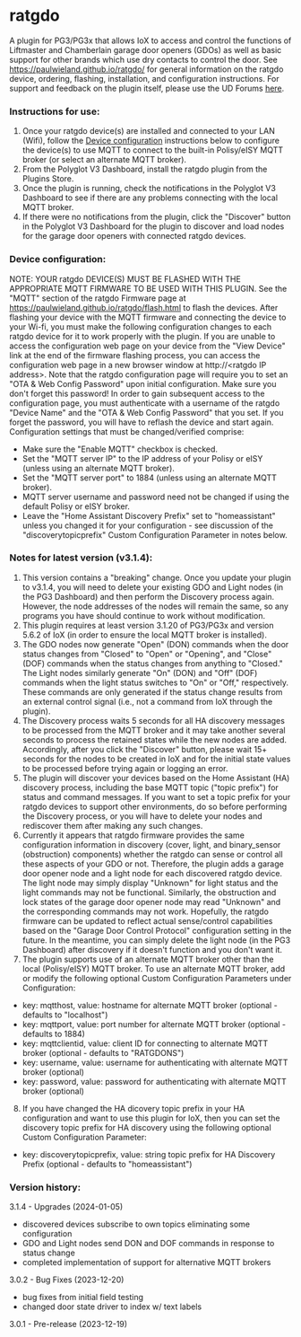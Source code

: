 # ratgdo
A plugin for PG3/PG3x that allows IoX to access and control the functions of Liftmaster and Chamberlain garage door openers (GDOs) as well as basic support for other brands which use dry contacts to control the door. See https://paulwieland.github.io/ratgdo/ for general information on the ratgdo device, ordering, flashing, installation, and configuration instructions. For support and feedback on the plugin itself, please use the UD Forums [here](https://forum.universal-devices.com/forum/436-ratgdo/).

### Instructions for use:

1. Once your ratgdo device(s) are installed and connected to your LAN (Wifi), follow the [Device configuration](#config) instructions below to configure the device(s) to use MQTT to connect to the built-in Polisy/eISY MQTT broker (or select an alternate MQTT broker).
2. From the Polyglot V3 Dashboard, install the ratgdo plugin from the Plugins Store.
3. Once the plugin is running, check the notifications in the Polyglot V3 Dashboard to see if there are any problems connecting with the local MQTT broker.
4. If there were no notifications from the plugin, click the "Discover" button in the Polyglot V3 Dashboard for the plugin to discover and load nodes for the garage door openers with connected ratgdo devices.

### <a name="config">Device configuration:</a>
NOTE: YOUR ratgdo DEVICE(S) MUST BE FLASHED WITH THE APPROPRIATE MQTT FIRMWARE TO BE USED WITH THIS PLUGIN. See the "MQTT" section of the ratgdo Firmware page at https://paulwieland.github.io/ratgdo/flash.html to flash the devices. After flashing your device with the MQTT firmware and connecting the device to your Wi-fi, you must make the following configuration changes to each ratgdo device for it to work properly with the plugin. If you are unable to access the configuration web page on your device from the "View Device" link at the end of the firmware flashing process, you can access the configuration web page in a new browser window at http://\<ratgdo IP address\>. Note that the ratgdo configuration page will require you to set an "OTA & Web Config Password" upon initial configuration. Make sure  you don't forget this password! In order to gain subsequent access to the configuration page, you must authenticate with a username of the ratgdo "Device Name" and the "OTA & Web Config Password" that you set. If you forget the password, you will have to reflash the device and start again.
Configuration settings that must be changed/verified comprise:
   * Make sure the "Enable MQTT" checkbox is checked.
   * Set the "MQTT server IP" to the IP address of your Polisy or eISY (unless using an alternate MQTT broker).
   * Set the "MQTT server port" to 1884 (unless using an alternate MQTT broker).
   * MQTT server username and password need not be changed if using the default Polisy or eISY broker.
   * Leave the "Home Assistant Discovery Prefix" set to "homeassistant" unless you changed it for your configuration - see discussion of the "discoverytopicprefix" Custom Configuration Parameter in notes below.

### Notes for latest version (v3.1.4):
1. This version contains a "breaking" change. Once you update your plugin to v3.1.4, you will need to delete your existing GDO and Light nodes (in the PG3 Dashboard) and then perform the Discovery process again. However, the node addresses of the nodes will remain the same, so any programs you have should continue to work without modification.
2. This plugin requires at least version 3.1.20 of PG3/PG3x and version 5.6.2 of IoX (in order to ensure the local MQTT broker is installed).
3. The GDO nodes now generate "Open" (DON) commands when the door status changes from "Closed" to "Open" or "Opening", and "Close" (DOF) commands when the status changes from anything to "Closed." The Light nodes similarly generate "On" (DON) and "Off" (DOF) commands when the light status switches to "On" or "Off," respectively. These commands are only generated if the status change results from an external control signal (i.e., not a command from IoX through the plugin).
4. The Discovery process waits 5 seconds for all HA discovery messages to be processed from the MQTT broker and it may take another several seconds to process the retained states while the new nodes are added. Accordingly, after you click the "Discover" button, please wait 15+ seconds for the nodes to be created in IoX and for the initial state values to be processed before trying again or logging an error.
5. The  plugin will discover your devices based on the Home Assistant (HA) discovery process, including the base MQTT topic ("topic prefix") for status and command messages. If you want to set a topic prefix for your ratgdo devices to support other environments, do so before performing the Discovery process, or you will have to delete your nodes and rediscover them after making any such changes.
6. Currently it appears that ratgdo firmware provides the same configuration information in discovery (cover, light, and binary_sensor (obstruction) components) whether the ratgdo can sense or control all these aspects of your GDO or not. Therefore, the plugin adds a garage door opener node and a light node for each discovered ratgdo device. The light node may simply display "Unknown" for light status and the light commands may not be functional. Similarly, the obstruction and lock states of the garage door opener node may read "Unknown" and the corresponding commands may not work. Hopefully, the ratgdo firmware can be updated to reflect actual sense/control capabilities based on the "Garage Door Control Protocol" configuration setting in the future. In the meantime, you can simply delete the light node (in the PG3 Dashboard) after discovery if it doesn't function and you don't want it.
7. The plugin supports use of an alternate MQTT broker other than the local (Polisy/eISY) MQTT broker. To use an alternate MQTT broker, add or modify the following optional Custom Configuration Parameters under Configuration: 
- key: mqtthost, value: hostname for alternate MQTT broker (optional - defaults to "localhost")
- key: mqttport, value: port number for alternate MQTT broker (optional - defaults to 1884)
- key: mqttclientid, value: client ID for connecting to alternate MQTT broker (optional - defaults to "RATGDONS")
- key: username, value: username for authenticating with alternate MQTT broker (optional)
- key: password, value: password for authenticating with alternate MQTT broker (optional)
8. If you have changed the HA dicovery topic prefix in your HA  configuration and want to use this plugin for IoX, then you can set the discovery topic prefix for HA discovery using the following optional Custom Configuration Parameter: 
- key: discoverytopicprefix, value: string topic prefix for HA Discovery Prefix (optional - defaults to "homeassistant")

### Version history:
3.1.4 - Upgrades (2024-01-05)
- discovered devices subscribe to own topics eliminating some configuration
- GDO and Light nodes send DON and DOF commands in response to status change
- completed implementation of support for alternative MQTT brokers
  
3.0.2 - Bug Fixes (2023-12-20)
- bug fixes from initial field testing
- changed door state driver to index w/ text labels

3.0.1 - Pre-release (2023-12-19)
